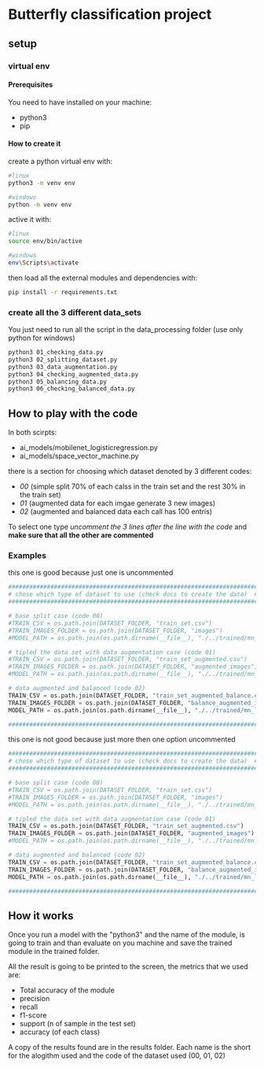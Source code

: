 # Butterfly classification project

## setup

### virtual env

#### Prerequisites
You need to have installed on your machine:
- python3
- pip

#### How to create it 

create a python virtual env with:
```bash
#linux
python3 -m venv env

#windows
python -m venv env
```

active it with:
```bash
#linux
source env/bin/active

#windows
env\Scripts\activate
```

then load all the external modules and dependencies with:
```bash
pip install -r requirements.txt
```

### create all the 3 different data_sets
You just need to run all the script in the data_processing folder (use only python for windows)

```bash
python3 01_checking_data.py
python3 02_splitting_dataset.py
python3 03_data_augmentation.py
python3 04_checking_augmented_data.py
python3 05_balancing_data.py
python3 06_checking_balanced_data.py
```

## How to play with the code
In both scirpts:
- ai_models/mobilenet_logisticregression.py
- ai_models/space_vector_machine.py

there is a section for choosing which dataset denoted by 3 different codes:
- *00* (simple split 70% of each calss in the train set and the rest 30% in the train set) 
- *01* (augmented data for each imgae generate 3 new images)
- *02* (augmented and balanced data each call has 100 entris)

To select one type *uncomment the 3 lines after the line with the code*
and **make sure that all the other are commented**

### Examples
this one is good because just one is uncommented
```python
#######################################################################
# chose which type of dataset to use (check docs to create the data)  #
#######################################################################

# base split case (code 00)
#TRAIN_CSV = os.path.join(DATASET_FOLDER, "train_set.csv")
#TRAIN_IMAGES_FOLDER = os.path.join(DATASET_FOLDER, "images")
#MODEL_PATH = os.path.join(os.path.dirname(__file__), "./../trained/mn_lr_00.joblib")

# tipled the data set with data augmentation case (code 01)
#TRAIN_CSV = os.path.join(DATASET_FOLDER, "train_set_augmented.csv")
#TRAIN_IMAGES_FOLDER = os.path.join(DATASET_FOLDER, "augmented_images")
#MODEL_PATH = os.path.join(os.path.dirname(__file__), "./../trained/mn_lr_01.joblib")

# data augmented and balanced (code 02)
TRAIN_CSV = os.path.join(DATASET_FOLDER, "train_set_augmented_balance.csv")
TRAIN_IMAGES_FOLDER = os.path.join(DATASET_FOLDER, "balance_augmented_images")
MODEL_PATH = os.path.join(os.path.dirname(__file__), "./../trained/mn_lr_02.joblib")

#######################################################################
```
this one is not good because just more then one option uncommented
```python
#######################################################################
# chose which type of dataset to use (check docs to create the data)  #
#######################################################################

# base split case (code 00)
#TRAIN_CSV = os.path.join(DATASET_FOLDER, "train_set.csv")
#TRAIN_IMAGES_FOLDER = os.path.join(DATASET_FOLDER, "images")
#MODEL_PATH = os.path.join(os.path.dirname(__file__), "./../trained/mn_lr_00.joblib")

# tipled the data set with data augmentation case (code 01)
TRAIN_CSV = os.path.join(DATASET_FOLDER, "train_set_augmented.csv")
TRAIN_IMAGES_FOLDER = os.path.join(DATASET_FOLDER, "augmented_images")
#MODEL_PATH = os.path.join(os.path.dirname(__file__), "./../trained/mn_lr_01.joblib")

# data augmented and balanced (code 02)
TRAIN_CSV = os.path.join(DATASET_FOLDER, "train_set_augmented_balance.csv")
TRAIN_IMAGES_FOLDER = os.path.join(DATASET_FOLDER, "balance_augmented_images")
MODEL_PATH = os.path.join(os.path.dirname(__file__), "./../trained/mn_lr_02.joblib")

#######################################################################
```

## How it works
Once you run a model with the "python3" and the name of the module, is going to train and than evaluate on you machine
and save the trained module in the trained folder.

All the result is going to be printed to the screen, the metrics that we used are:
- Total accuracy of the module 
- precision 
- recall    
- f1-score  
- support (n of sample in the test set)
- accuracy (of each class) 

A copy of the results found are in the results folder.
Each name is the short for the alogithm used and the code of the dataset used (00, 01, 02)
